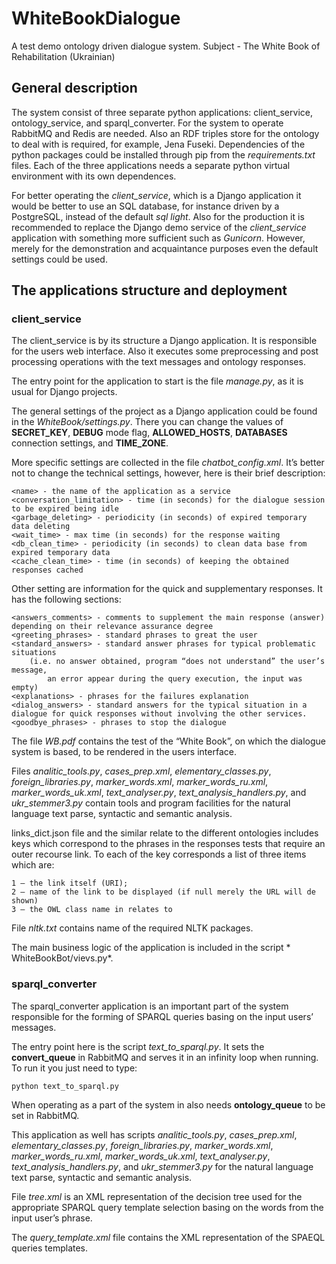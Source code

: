 # WhiteBookDialogue
A test demo ontology driven dialogue system. Subject - The White Book of Rehabilitation (Ukrainian)

## General description

The system consist of three separate python applications: client_service, ontology_service, and sparql_converter. For the system to operate RabbitMQ and Redis are needed. Also an RDF triples store for the ontology to deal with is required, for example, Jena Fuseki. Dependencies of the python packages could be installed through pip from the *requirements.txt* files. Each of the three applications needs a separate python virtual environment with its own dependences.

For better operating the *client_service*, which is a Django application it would be better to use an SQL database, for instance driven by a PostgreSQL, instead of the default *sql light*.
Also for the production it is recommended to replace the Django demo service of the *client_service* application with something more sufficient such as *Gunicorn*.
However, merely for the demonstration and acquaintance purposes even the default settings could be used.

## The applications structure and deployment

### client_service

The client_service is by its structure a Django application. It is responsible for the users web interface. Also it executes some preprocessing and post processing operations with the text messages and ontology responses. 

The entry point for the application to start is the file *manage.py*, as it is usual for Django projects.

The general settings of the project as a Django application could be found in the *WhiteBook/settings.py*. There you can change the values of **SECRET_KEY**, **DEBUG** mode flag, **ALLOWED_HOSTS**, **DATABASES** connection settings, and **TIME_ZONE**.

More specific settings are collected in the file *chatbot_config.xml*. It’s better not to change the technical settings, however, here is their brief description:

    <name> - the name of the application as a service
    <conversation_limitation> - time (in seconds) for the dialogue session to be expired being idle
    <garbage_deleting> - periodicity (in seconds) of expired temporary data deleting
    <wait_time> - max time (in seconds) for the response waiting
    <db_clean_time> - periodicity (in seconds) to clean data base from expired temporary data
    <cache_clean_time> - time (in seconds) of keeping the obtained responses cached

Other setting are information for the quick and supplementary responses. It has the following sections:

    <answers_comments> - comments to supplement the main response (answer) depending on their relevance assurance degree
    <greeting_phrases> - standard phrases to great the user
    <standard_answers> - standard answer phrases for typical problematic situations 
        (i.e. no answer obtained, program “does not understand” the user’s message,
            an error appear during the query execution, the input was empty)
    <explanations> - phrases for the failures explanation
    <dialog_answers> - standard answers for the typical situation in a dialogue for quick responses without involving the other services.
    <goodbye_phrases> - phrases to stop the dialogue

The file *WB.pdf* contains the test of the “White Book”, on which the dialogue system is based, to be rendered in the users interface.

Files *analitic_tools.py*, *cases_prep.xml*, *elementary_classes.py*, *foreign_libraries.py*, *marker_words.xml*, *marker_words_ru.xml*, *marker_words_uk.xml*, *text_analyser.py*, *text_analysis_handlers.py*, and *ukr_stemmer3.py* contain tools and program facilities for the natural language text parse, syntactic and semantic analysis.

links_dict.json file and the similar relate to the different ontologies includes keys which correspond to the phrases in the responses tests that require an outer recourse link. To each of the key corresponds a list of three items which are:

    1 – the link itself (URI);
    2 – name of the link to be displayed (if null merely the URL will de shown)
    3 – the OWL class name in relates to

File *nltk.txt* contains name of the required NLTK packages.

The main business logic of the application is included in the script * WhiteBookBot/vievs.py*.

### sparql_converter

The sparql_converter application is an important part of the system responsible for the forming of SPARQL queries basing on the input users’ messages.

The entry point here is the script *text_to_sparql.py*. It sets the **convert_queue** in RabbitMQ and serves it in an infinity loop when running. To run it you just need to type:

    python text_to_sparql.py

When operating as a part of the system in also needs **ontology_queue** to be set in RabbitMQ.

This application as well has scripts *analitic_tools.py*, *cases_prep.xml*, *elementary_classes.py*, *foreign_libraries.py*, *marker_words.xml*, *marker_words_ru.xml*, *marker_words_uk.xml*, *text_analyser.py*, *text_analysis_handlers.py*, and *ukr_stemmer3.py* for the natural language text parse, syntactic and semantic analysis.

File *tree.xml* is an XML representation of the decision tree used for the appropriate SPARQL query template selection basing on the words from the input user’s phrase.

The *query_template.xml* file contains the XML representation of the SPAEQL queries templates.



